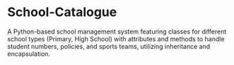 # School-Catalogue
A Python-based school management system featuring classes for different school types (Primary, High School) with attributes and methods to handle student numbers, policies, and sports teams, utilizing inheritance and encapsulation.
